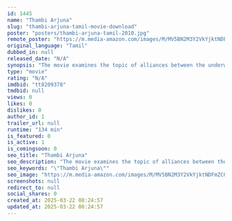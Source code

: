 ```yaml
---
id: 1445
name: "Thambi Arjuna"
slug: "thambi-arjuna-tamil-movie-download"
poster: "posters/thambi-arjuna-tamil-2010.jpg"
remote_poster: "https://m.media-amazon.com/images/M/MV5BN2M3Y2VkYjktNDFmZC00NjFmLTgwNTMtZDdiNzhmOWIwMWEyXkEyXkFqcGc@._V1_SX300.jpg"
original_language: "Tamil"
dubbed_in: null
released_date: "N/A"
synopsis: "The movie examines the topic of alliances between the underworld and cops. Police Comissioner Suman is underworld don Feroz Khan's unlikely partner for her own selfish reasons. The involvement goes beyond business and talk reaches..."
type: "movie"
rating: "N/A"
imdbid: "tt8209378"
tmdbid: null
views: 0
likes: 0
dislikes: 0
author_id: 1
trailer_url: null
runtime: "134 min"
is_featured: 0
is_active: 1
is_comingsoon: 0
seo_title: "Thambi Arjuna"
seo_description: "The movie examines the topic of alliances between the underworld and cops. Police Comissioner Suman is underworld don Feroz Khan's unlikely partner for her own selfish reasons. The involvement goes beyond business and talk reaches..."
seo_keywords: "\"Thambi Arjuna\""
seo_image: "https://m.media-amazon.com/images/M/MV5BN2M3Y2VkYjktNDFmZC00NjFmLTgwNTMtZDdiNzhmOWIwMWEyXkEyXkFqcGc@._V1_SX300.jpg"
screenshots: null
redirect_to: null
social_shares: 0
created_at: 2025-03-22 08:24:57
updated_at: 2025-03-22 08:24:57
---
```


